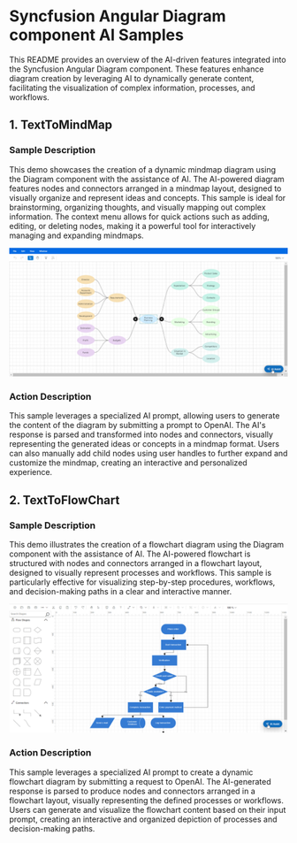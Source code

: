 # Syncfusion Angular Diagram component AI Samples

This README provides an overview of the AI-driven features integrated into the Syncfusion Angular Diagram component. These features enhance diagram creation by leveraging AI to dynamically generate content, facilitating the visualization of complex information, processes, and workflows.

## 1. TextToMindMap

### Sample Description

This demo showcases the creation of a dynamic mindmap diagram using the Diagram component with the assistance of AI. The AI-powered diagram features nodes and connectors arranged in a mindmap layout, designed to visually organize and represent ideas and concepts. This sample is ideal for brainstorming, organizing thoughts, and visually mapping out complex information. The context menu allows for quick actions such as adding, editing, or deleting nodes, making it a powerful tool for interactively managing and expanding mindmaps.

![Diagram AI MindMap](../gif-images/diagram/text-to-mindmap.gif)

### Action Description

This sample leverages a specialized AI prompt, allowing users to generate the content of the diagram by submitting a prompt to OpenAI. The AI's response is parsed and transformed into nodes and connectors, visually representing the generated ideas or concepts in a mindmap format. Users can also manually add child nodes using user handles to further expand and customize the mindmap, creating an interactive and personalized experience.

## 2. TextToFlowChart

### Sample Description

This demo illustrates the creation of a flowchart diagram using the Diagram component with the assistance of AI. The AI-powered flowchart is structured with nodes and connectors arranged in a flowchart layout, designed to visually represent processes and workflows. This sample is particularly effective for visualizing step-by-step procedures, workflows, and decision-making paths in a clear and interactive manner.

![Diagram AI FlowChart](../gif-images/diagram/text-to-flowchart.gif)

### Action Description

This sample leverages a specialized AI prompt to create a dynamic flowchart diagram by submitting a request to OpenAI. The AI-generated response is parsed to produce nodes and connectors arranged in a flowchart layout, visually representing the defined processes or workflows. Users can generate and visualize the flowchart content based on their input prompt, creating an interactive and organized depiction of processes and decision-making paths.



